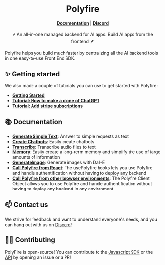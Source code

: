 <h1 align="center">Polyfire</h1>

<h4 align="center">
    <a href="https://docs.polyfire.com">Documentation</a> |
    <a href="https://discord.gg/8mkBfDXNTM">Discord</a>
</h4>

<p align="center">⚡ An all-in-one managed backend for AI apps. Build AI apps from the frontend 🪶</p>

Polyfire helps you build much faster by centralizing all the AI backend tools in one easy-to-use Front End SDK. 

## ✨ Getting started

We also made a couple of tutorials you can use to get started with Polyfire:

- **[Getting Started](https://docs.polyfire.com/docs/basic-usage)**
- **[Tutorial: How to make a clone of ChatGPT](https://docs.polyfire.com/docs/chatgpt-clone)**
- **[Tutorial: Add stripe subscriptions](https://docs.polyfire.com/docs/react-stripe-subscriptions)**

## 📚 Documentation

- **[Generate Simple Text](https://docs.polyfire.com/docs/generate)**: Answer to simple requests as text
- **[Create Chatbots](https://docs.polyfire.com/docs/chats)**: Easily create chatbots
- **[Transcribe](https://docs.polyfire.com/docs/transcribe)**: Transcribe audio files to text
- **[Memory](https://docs.polyfire.com/docs/memory)**: Easily create a long-term memory and simplify the use of large amounts of information
- **[GenerateImage](https://docs.polyfire.com/docs/generate-image)**: Generate images with Dall-E
- **[Call Polyfire from React](https://docs.polyfire.com/docs/usepolyfire)**: The usePolyfire hooks lets you use Polyfire and handle authentification without having to deploy any backend
- **[Call Polyfire from other browser environments](https://docs.polyfire.com/docs/javascript)**: The Polyfire Client Object allows you to use Polyfire and handle authentification without having to deploy any backend in any environment

## 📫 Contact us

We strive for feedback and want to understand everyone's needs, and you can hang out with us on [Discord](https://discord.gg/8mkBfDXNTM)!

## 🧑‍💻 Contributing

PolyFire is open-source! You can contribute to the [Javascript SDK](https://github.com/polyfire-ai/polyfire-js) or the [API](https://github.com/polyfire-ai/polyfire-api) by opening an issue or a PR!
